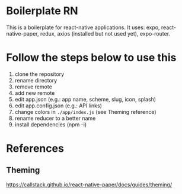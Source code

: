# Boilerplate RN

This is a boilerplate for react-native applications. It uses: expo, react-native-paper, redux, axios (installed but not used yet), expo-router.

# Follow the steps below to use this

1. clone the repository
2. rename directory
3. remove remote
4. add new remote
5. edit app.json (e.g.: app name, scheme, slug, icon, splash)
6. edit app.config.json (e.g.: API links)
7. change colors in `./app/index.js` (see Theming reference)
8. rename reducer to a better name
9. install dependencies (npm -i)

# References

## Theming

https://callstack.github.io/react-native-paper/docs/guides/theming/
